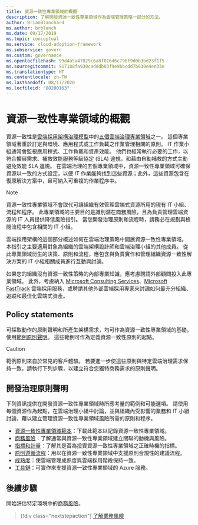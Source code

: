 ```yaml
---
title: 資源一致性專業領域的概觀
description: 了解開發資源一致性專業領域作為雲端管理策略一部分的方法。
author: BrianBlanchard
ms.author: brblanch
ms.date: 09/17/2019
ms.topic: conceptual
ms.service: cloud-adoption-framework
ms.subservice: govern
ms.custom: governance
ms.openlocfilehash: 99d4a5a47829c6a8f016d6c796f9d0b3bd23f1f5
ms.sourcegitcommit: 917188fa930cadddb03f9e9bbcdd7b630e4ee33e
ms.translationtype: HT
ms.contentlocale: zh-TW
ms.lasthandoff: 08/17/2020
ms.locfileid: "88280163"
---
```

# <a name="resource-consistency-discipline-overview"></a>資源一致性專業領域的概觀

資源一致性是[雲端採用架構治理模型](../index.md)中的[五個雲端治理專業領域](../governance-disciplines.md)之一。 這個專業領域著重於訂定與環境、應用程式或工作負載之作業管理相關的原則。 IT 作業小組通常會監視應用程式、工作負載和資產效能。 他們也經常執行必要的工作，以符合擴展需求、補救效能服務等級協定 (SLA) 違規，和藉由自動補救的方式主動避免效能 SLA 違規。 在雲端治理的五個專業領域中，資源一致性專業領域可確保資源以一致的方式設定，以便 IT 作業能夠找到這些資源；此外，這些資源包含在復原解決方案中，且可納入可重複的作業程序中。

> [!NOTE]
> 資源一致性專業領域不會取代可讓組織有效管理雲端式資源所用的現有 IT 小組、流程和程序。 此專業領域的主要目的是識別潛在商務風險，且為負責管理雲端資源的 IT 人員提供降低風險指引。 當您開發治理原則和流程時，請務必在規劃與檢閱流程中包含相關的 IT 小組。

雲端採用架構的這個部分概述如何在雲端治理策略中開展資源一致性專業領域。 本指引之主要適用對象為組織的雲端架構設計師和雲端治理小組的其他成員。 從此專業領域衍生的決策、原則和流程，應包含與負責實作和管理組織資源一致性解決方案的 IT 小組相關成員進行互動與討論。

如果您的組織沒有資源一致性策略的內部專業知識，應考慮聘請外部顧問投入此專業領域。 此外，考慮納入 [Microsoft Consulting Services](https://www.microsoft.com/industry/services/consulting)、[Microsoft FastTrack](https://azure.microsoft.com/programs/azure-fasttrack) 雲端採用服務，或聘請其他外部雲端採用專家來討論如何最充分組織、追蹤和最佳化雲端式資產。

## <a name="policy-statements"></a>Policy statements

可採取動作的原則聲明和所產生架構需求，均可作為資源一致性專業領域的基礎。 使用[範例原則聲明](./policy-statements.md)。 這些範例可作為定義資源一致性原則的起點。

> [!CAUTION]
> 範例原則來自於常見的客戶體驗。 若要進一步使這些原則與特定雲端治理需求保持一致，請執行下列步驟，以建立符合您獨特商務需求的原則聲明。

## <a name="develop-governance-policy-statements"></a>開發治理原則聲明

下列資訊提供在開發資源一致性專業領域時所應考量的範例和可能選項。 請使用每個資源作為起點，在雲端治理小組中討論，並與組織內受影響的業務和 IT 小組討論，藉以建立管理資源一致性專業領域風險所需的原則和程序。

<!-- markdownlint-disable MD033 -->

- [資源一致性專業領域範本](./template.md)：下載此範本以記錄資源一致性專業領域。
- [商務風險](./business-risks.md)：了解通常與資源一致性專業領域建立關聯的動機與風險。
- [指標和計量](./metrics-tolerance.md)：了解其是否為投資資源一致性專業領域之正確時機的指標。
- [原則遵循流程](./compliance-processes.md)：用以在資源一致性專業領域中支援原則合規性的建議流程。
- [成熟度](./discipline-improvement.md)：使雲端管理成熟度與雲端採用階段保持一致。
- [工具鏈](./toolchain.md)：可實作來支援資源一致性專業領域的 Azure 服務。

## <a name="next-steps"></a>後續步驟

開始評估特定環境中的[商務風險](./business-risks.md)。

> [!div class="nextstepaction"]
> [了解業務風險](./business-risks.md)
